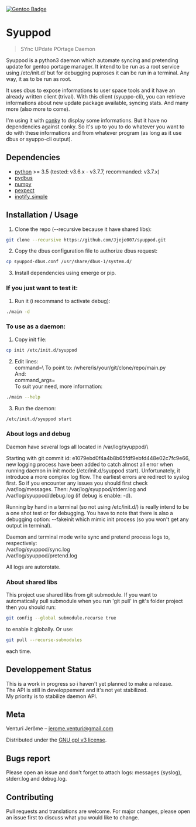 [![Gentoo Badge](https://www.gentoo.org/assets/img/badges/gentoo-badge.png)](https://www.gentoo.org)

# Syuppod
> SYnc UPdate POrtage Daemon

Syuppod is a python3 daemon which automate syncing and pretending update
for gentoo portage manager. It intend to be run as a root service using /etc/init.d/ but for debugging puproses 
it can be run in a terminal. Any way, it as to be run as root.

It uses dbus to expose informations to user space tools and it have an already written client (trival).
With this client (syuppo-cli), you can retrieve informations about new update package available, syncing stats.
And many more (also more to come).

I'm using it with [conky](https://github.com/brndnmtthws/conky) to display some informations. But it have no 
dependencies against conky. So it's up to you to do whatever you want to do with these informations and from
whatever program (as long as it use dbus or syuppo-cli output).


## Dependencies

* [python](https://www.python.org/) >= 3.5 (tested: v3.6.x - v3.7.7, recommanded: v3.7.x)
* [pydbus](https://github.com/LEW21/pydbus)
* [numpy](https://numpy.org/)
* [pexpect](https://github.com/pexpect/pexpect)
* [inotify_simple](https://github.com/chrisjbillington/inotify_simple)


## Installation / Usage

1. Clone the repo (--recursive because it have shared libs):
```bash
git clone --recursive https://github.com/Jjeje007/syuppod.git
```
2. Copy the dbus configuration file to authorize dbus request:
```bash
cp syuppod-dbus.conf /usr/share/dbus-1/system.d/
```
3. Install dependencies using emerge or pip.

### If you just want to test it:

1. Run it (i recommand to activate debug):
```bash
./main -d
```

### To use as a daemon:

1. Copy init file:
```bash
cp init /etc/init.d/syuppod
```
2. Edit lines:\
    command=\ 
   To point to: /where/is/your/git/clone/repo/main.py\
   And:\
    command_args=\
   To suit your need, more information:
```bash
./main --help
```
3. Run the daemon:
```bash
/etc/init.d/syuppod start
```

### About logs and debug

Daemon have several logs all located in /var/log/syuppod/\

Starting with git commit id: e1079ebd0f4a4b8b65fdf9ebfd448e02c7fc9e66, new logging process have been added
to catch almost all error when running daemon in init mode (/etc/init.d/syuppod start). Unfortunately, 
it introduce a more complex log flow. The earliest errors are redirect to syslog first. So if you encounter
any issues you should first check /var/log/messages. Then: /var/log/syuppod/stderr.log and /var/log/syuppod/debug.log
(if debug is enable: -d). 

Running by hand in a terminal (so not using /etc/init.d/) is really intend to be a one shot test or for debugging.
You have to note that there is also a debugging option: --fakeinit which mimic init process (so you won't get any output
in terminal).

Daemon and terminal mode write sync and pretend process logs to, respectively:\
/var/log/syuppod/sync.log\
/var/log/syuppod/pretend.log

All logs are autorotate.

### About shared libs

This project use shared libs from git submodule. If you want to automatically pull submodule
when you run 'git pull' in git's folder project then you should run:
```bash
git config --global submodule.recurse true
```
to enable it globally. Or use:
```bash
git pull --recurse-submodules
```
each time.

## Developpement Status

This is a work in progress so i haven't yet planned to make a release.\
The API is still in developpement and it's not yet stabilized.\
My priority is to stabilize daemon API.

## Meta

Venturi Jerôme – jerome.venturi@gmail.com

Distributed under the [GNU gpl v3 license](https://www.gnu.org/licenses/gpl-3.0.html).

## Bugs report

Please open an issue and don't forget to attach logs: messages (syslog), stderr.log and debug.log. 

## Contributing

Pull requests and translations are welcome. For major changes, please open an issue first to discuss what you would like to change.

